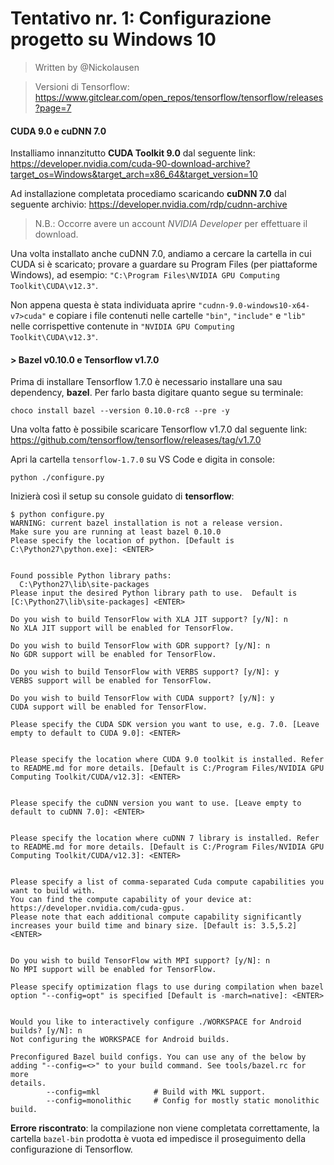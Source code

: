 # Tentativo nr. 1: Configurazione progetto su Windows 10

> Written by @Nickolausen

> Versioni di Tensorflow: https://www.gitclear.com/open_repos/tensorflow/tensorflow/releases?page=7

#### CUDA 9.0 e cuDNN 7.0
Installiamo innanzitutto **CUDA Toolkit 9.0** dal seguente link: https://developer.nvidia.com/cuda-90-download-archive?target_os=Windows&target_arch=x86_64&target_version=10

Ad installazione completata procediamo scaricando **cuDNN 7.0** dal seguente archivio: https://developer.nvidia.com/rdp/cudnn-archive

> N.B.: Occorre avere un account *NVIDIA Developer* per effettuare il download.

Una volta installato anche cuDNN 7.0, andiamo a cercare la cartella in cui CUDA si è scaricato; provare a guardare su Program Files (per piattaforme Windows), ad esempio: `"C:\Program Files\NVIDIA GPU Computing Toolkit\CUDA\v12.3"`.

Non appena questa è stata individuata aprire `"cudnn-9.0-windows10-x64-v7>cuda"` e copiare i file contenuti nelle cartelle `"bin"`, `"include"` e `"lib"` nelle corrispettive contenute in 
`"NVIDIA GPU Computing Toolkit\CUDA\v12.3"`.

#### > Bazel v0.10.0 e Tensorflow v1.7.0
Prima di installare Tensorflow 1.7.0 è necessario installare una sau dependency, **bazel**. Per farlo basta digitare quanto segue su terminale:

```console
choco install bazel --version 0.10.0-rc8 --pre -y
```
Una volta fatto è possibile scaricare Tensorflow v1.7.0 dal seguente link: https://github.com/tensorflow/tensorflow/releases/tag/v1.7.0


Apri la cartella ```tensorflow-1.7.0``` su VS Code e digita in console: 

```
python ./configure.py
``` 

Inizierà così il setup su console guidato di **tensorflow**:
``` 
$ python configure.py
WARNING: current bazel installation is not a release version.
Make sure you are running at least bazel 0.10.0
Please specify the location of python. [Default is C:\Python27\python.exe]: <ENTER>


Found possible Python library paths:
  C:\Python27\lib\site-packages
Please input the desired Python library path to use.  Default is [C:\Python27\lib\site-packages] <ENTER>

Do you wish to build TensorFlow with XLA JIT support? [y/N]: n
No XLA JIT support will be enabled for TensorFlow.

Do you wish to build TensorFlow with GDR support? [y/N]: n
No GDR support will be enabled for TensorFlow.

Do you wish to build TensorFlow with VERBS support? [y/N]: y
VERBS support will be enabled for TensorFlow.

Do you wish to build TensorFlow with CUDA support? [y/N]: y
CUDA support will be enabled for TensorFlow.

Please specify the CUDA SDK version you want to use, e.g. 7.0. [Leave empty to default to CUDA 9.0]: <ENTER>


Please specify the location where CUDA 9.0 toolkit is installed. Refer to README.md for more details. [Default is C:/Program Files/NVIDIA GPU Computing Toolkit/CUDA/v12.3]: <ENTER>


Please specify the cuDNN version you want to use. [Leave empty to default to cuDNN 7.0]: <ENTER>


Please specify the location where cuDNN 7 library is installed. Refer to README.md for more details. [Default is C:/Program Files/NVIDIA GPU Computing Toolkit/CUDA/v12.3]: <ENTER>


Please specify a list of comma-separated Cuda compute capabilities you want to build with.
You can find the compute capability of your device at: https://developer.nvidia.com/cuda-gpus.
Please note that each additional compute capability significantly increases your build time and binary size. [Default is: 3.5,5.2] <ENTER>


Do you wish to build TensorFlow with MPI support? [y/N]: n
No MPI support will be enabled for TensorFlow.

Please specify optimization flags to use during compilation when bazel option "--config=opt" is specified [Default is -march=native]: <ENTER>     


Would you like to interactively configure ./WORKSPACE for Android builds? [y/N]: n
Not configuring the WORKSPACE for Android builds.

Preconfigured Bazel build configs. You can use any of the below by adding "--config=<>" to your build command. See tools/bazel.rc for more 
details.
        --config=mkl            # Build with MKL support.
        --config=monolithic     # Config for mostly static monolithic build.
``` 

**Errore riscontrato**: la compilazione non viene completata correttamente, la cartella ```bazel-bin``` prodotta è vuota ed impedisce il proseguimento della configurazione di Tensorflow.
